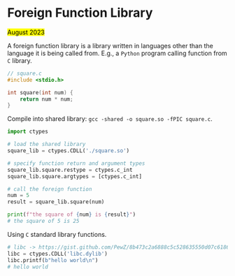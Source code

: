 # Foreign Function Library

<mark>August 2023</mark>

A foreign function library is a library written in languages other than the language it is being called from. E.g., a `Python` program calling function from `C` library.

```c
// square.c
#include <stdio.h>

int square(int num) {
    return num * num;
}
```

Compile into shared library: `gcc -shared -o square.so -fPIC square.c`.

```python
import ctypes

# load the shared library
square_lib = ctypes.CDLL('./square.so')

# specify function return and argument types
square_lib.square.restype = ctypes.c_int
square_lib.square.argtypes = [ctypes.c_int]

# call the foreign function
num = 5
result = square_lib.square(num)

print(f"the square of {num} is {result}")
# the square of 5 is 25
```

Using `C` standard library functions.

```python
# libc -> https://gist.github.com/PewZ/8b473c2a6888c5c528635550d07c6186
libc = ctypes.CDLL('libc.dylib')
libc.printf(b"hello world\n")
# hello world
```
